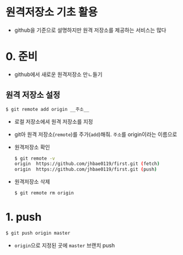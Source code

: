 # 원격저장소 기초 활용

* github을 기준으로 설명하지만 원격 저장소를 제공하는 서비스는 많다



# 0. 준비

* github에서 새로운 원격저장소 만ㄴ들기



## 원격 저장소 설정

```bash
$ git remote add origin __주소__
```

* 로컬 저장소에셔 원격 저장소를 지정

* git아 원격 저장소(`remote`)를 주가(`add`)해줘.  `주소`를 origin이라는 이름으로

* 원격저장소 확인

  ```bash
  $ git remote -v
  origin  https://github.com/jhbae0119/first.git (fetch)
  origin  https://github.com/jhbae0119/first.git (push)
  ```

* 원격저장소 삭제

  ```bash
  $ git remote rm origin
  ```





# 1. push

```bash
$ git push origin master
```

* `origin`으로 지정된 곳에 `master` 브랜치 push